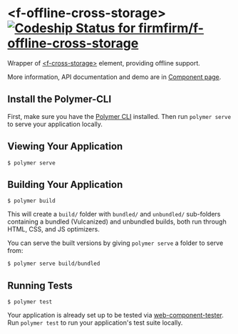 # &lt;f-offline-cross-storage&gt; [ ![Codeship Status for firmfirm/f-offline-cross-storage](https://codeship.com/projects/ee4c58a0-6635-0134-d76b-4ec35e638b78/status?branch=master)](https://codeship.com/projects/175852)

Wrapper of [&lt;f-cross-storage&gt;](https://github.com/firmfirm/f-cross-storage) element, providing offline support.

More information, API documentation and demo are in [Component page](https://firmfirm.github.io/f-offline-cross-storage/).

## Install the Polymer-CLI

First, make sure you have the [Polymer CLI](https://www.npmjs.com/package/polymer-cli) installed. Then run `polymer serve` to serve your application locally.

## Viewing Your Application

```
$ polymer serve
```

## Building Your Application

```
$ polymer build
```

This will create a `build/` folder with `bundled/` and `unbundled/` sub-folders
containing a bundled (Vulcanized) and unbundled builds, both run through HTML,
CSS, and JS optimizers.

You can serve the built versions by giving `polymer serve` a folder to serve
from:

```
$ polymer serve build/bundled
```

## Running Tests

```
$ polymer test
```

Your application is already set up to be tested via [web-component-tester](https://github.com/Polymer/web-component-tester). Run `polymer test` to run your application's test suite locally.
